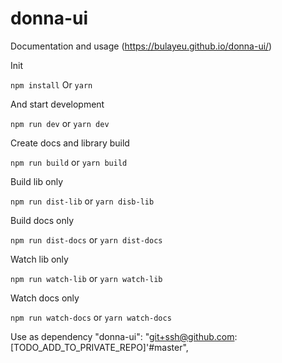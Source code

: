 # donna-ui

Documentation and usage (https://bulayeu.github.io/donna-ui/)

Init

```npm install``` Or ```yarn```

And start development 

```npm run dev``` or ```yarn dev```

Create docs and library build

```npm run build``` or ```yarn build```

Build lib only

```npm run dist-lib``` or ```yarn disb-lib```

Build docs only

```npm run dist-docs``` or ```yarn dist-docs```

Watch lib only

```npm run watch-lib``` or ```yarn watch-lib```

Watch docs only

```npm run watch-docs``` or ```yarn watch-docs```

Use as dependency
"donna-ui": "git+ssh@github.com:[TODO_ADD_TO_PRIVATE_REPO]'#master",
